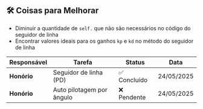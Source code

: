 
## 🛠️ Coisas para Melhorar

- Diminuir a quantidade de `self.` que não são necessários no código do seguidor de linha  
- Encontrar valores ideais para os ganhos `kp` e `kd` no método do seguidor de linha

| Responsável | Tarefa                    | Status      | Data        |
| ----------- | ------------------------- | ----------- | ----------- |
| **Honório** | Seguidor de linha (PD)    | ✅ Concluído | 24/05/2025  |
| **Honório** | Auto pilotagem por ângulo | ❌ Pendente  | 24/05/2025  |



